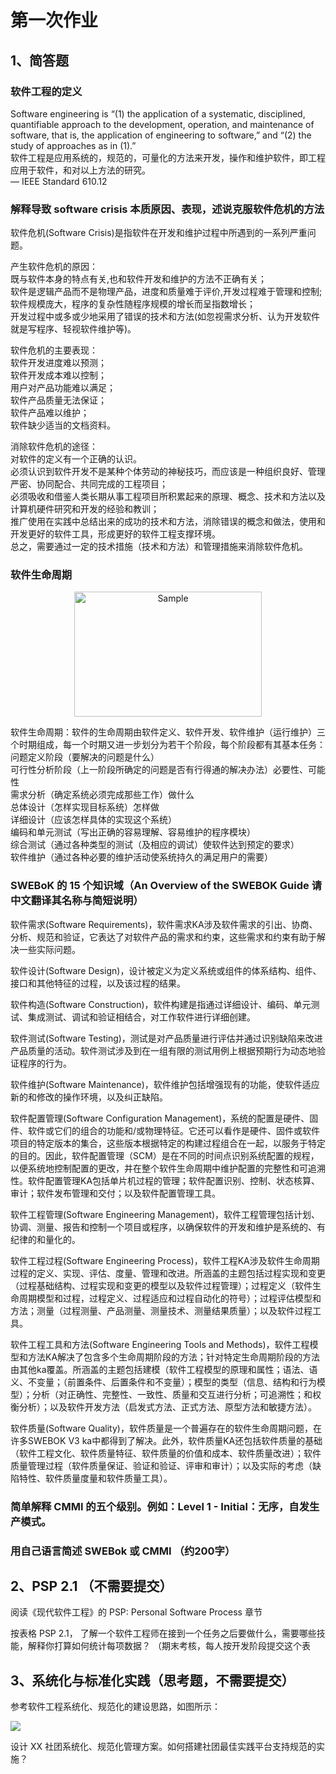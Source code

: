 # 第一次作业

## 1、简答题

### 软件工程的定义
Software engineering is “(1) the application of a systematic, disciplined, quantifiable approach to the development, operation, and maintenance of software, that is, the application of engineering to software,” and “(2) the study of approaches as in (1).”  
软件工程是应用系统的，规范的，可量化的方法来开发，操作和维护软件，即工程应用于软件，和对以上方法的研究。  
–– IEEE Standard 610.12

### 解释导致 software crisis 本质原因、表现，述说克服软件危机的方法
软件危机(Software Crisis)是指软件在开发和维护过程中所遇到的一系列严重问题。  

产生软件危机的原因：  
既与软件本身的特点有关,也和软件开发和维护的方法不正确有关；  
软件是逻辑产品而不是物理产品，进度和质量难于评价,开发过程难于管理和控制;  
软件规模庞大，程序的复杂性随程序规模的增长而呈指数增长；  
开发过程中或多或少地采用了错误的技术和方法(如忽视需求分析、认为开发软件就是写程序、轻视软件维护等)。  

软件危机的主要表现：  
软件开发进度难以预测；  
软件开发成本难以控制；  
用户对产品功能难以满足；  
软件产品质量无法保证；  
软件产品难以维护；  
软件缺少适当的文档资料。  

消除软件危机的途径：  
对软件的定义有一个正确的认识。  
必须认识到软件开发不是某种个体劳动的神秘技巧，而应该是一种组织良好、管理严密、协同配合、共同完成的工程项目；  
必须吸收和借鉴人类长期从事工程项目所积累起来的原理、概念、技术和方法以及计算机硬件研究和开发的经验和教训；  
推广使用在实践中总结出来的成功的技术和方法，消除错误的概念和做法，使用和开发更好的软件工具，形成更好的软件工程支撑环境。  
总之，需要通过一定的技术措施（技术和方法）和管理措施来消除软件危机。

### 软件生命周期  

<p align="center">
    <img src="https://upload-images.jianshu.io/upload_images/3220531-65ee03967672c764.jpg?imageMogr2/auto-orient/" alt="Sample"  width="300" height="200">
    <p align="center">
        <em></em>
    </p>
</p>  

软件生命周期：软件的生命周期由软件定义、软件开发、软件维护（运行维护）三个时期组成，每一个时期又进一步划分为若干个阶段，每个阶段都有其基本任务：  
问题定义阶段（要解决的问题是什么）  
可行性分析阶段（上一阶段所确定的问题是否有行得通的解决办法）必要性、可能性  
需求分析（确定系统必须完成那些工作）做什么  
总体设计（怎样实现目标系统）怎样做  
详细设计（应该怎样具体的实现这个系统）  
编码和单元测试（写出正确的容易理解、容易维护的程序模块）  
综合测试（通过各种类型的测试（及相应的调试）使软件达到预定的要求）  
软件维护（通过各种必要的维护活动使系统持久的满足用户的需要）  

### SWEBoK 的 15 个知识域（An Overview of the SWEBOK Guide 请中文翻译其名称与简短说明）
 软件需求(Software Requirements)，软件需求KA涉及软件需求的引出、协商、分析、规范和验证，它表达了对软件产品的需求和约束，这些需求和约束有助于解决一些实际问题。  
   
   
 软件设计(Software Design)，设计被定义为定义系统或组件的体系结构、组件、接口和其他特征的过程，以及该过程的结果。  
   
   
 软件构造(Software Construction)，软件构建是指通过详细设计、编码、单元测试、集成测试、调试和验证相结合，对工作软件进行详细创建。  
   
   
 软件测试(Software Testing)，测试是对产品质量进行评估并通过识别缺陷来改进产品质量的活动。软件测试涉及到在一组有限的测试用例上根据预期行为动态地验证程序的行为。  
   
   
 软件维护(Software Maintenance)，软件维护包括增强现有的功能，使软件适应新的和修改的操作环境，以及纠正缺陷。  
   
   
 软件配置管理(Software Configuration Management)，系统的配置是硬件、固件、软件或它们的组合的功能和/或物理特征。它还可以看作是硬件、固件或软件项目的特定版本的集合，这些版本根据特定的构建过程组合在一起，以服务于特定的目的。因此，软件配置管理（SCM）是在不同的时间点识别系统配置的规程，以便系统地控制配置的更改，并在整个软件生命周期中维护配置的完整性和可追溯性。软件配置管理KA包括单片机过程的管理；软件配置识别、控制、状态核算、审计；软件发布管理和交付；以及软件配置管理工具。  
   
   
 软件工程管理(Software Engineering Management)，软件工程管理包括计划、协调、测量、报告和控制一个项目或程序，以确保软件的开发和维护是系统的、有纪律的和量化的。  
   
   
 软件工程过程(Software Engineering Process)，软件工程KA涉及软件生命周期过程的定义、实现、评估、度量、管理和改进。所涵盖的主题包括过程实现和变更（过程基础结构、过程实现和变更的模型以及软件过程管理）；过程定义（软件生命周期模型和过程，过程定义、过程适应和过程自动化的符号）；过程评估模型和方法；测量（过程测量、产品测量、测量技术、测量结果质量）；以及软件过程工具。  
   
   
 软件工程工具和方法(Software Engineering Tools and Methods)，软件工程模型和方法KA解决了包含多个生命周期阶段的方法；针对特定生命周期阶段的方法由其他ka覆盖。所涵盖的主题包括建模（软件工程模型的原理和属性；语法、语义、不变量；（前置条件、后置条件和不变量）；模型的类型（信息、结构和行为模型）；分析（对正确性、完整性、一致性、质量和交互进行分析；可追溯性；和权衡分析）；以及软件开发方法（启发式方法、正式方法、原型方法和敏捷方法）。  
   
   
 软件质量(Software Quality)，软件质量是一个普遍存在的软件生命周期问题，在许多SWEBOK V3 ka中都得到了解决。此外，软件质量KA还包括软件质量的基础（软件工程文化、软件质量特征、软件质量的价值和成本、软件质量改进）；软件质量管理过程（软件质量保证、验证和验证、评审和审计）；以及实际的考虑（缺陷特性、软件质量度量和软件质量工具）。  

### 简单解释 CMMI 的五个级别。例如：Level 1 - Initial：无序，自发生产模式。  


### 用自己语言简述 SWEBok 或 CMMI （约200字）  


## 2、PSP 2.1 （不需要提交）

  阅读《现代软件工程》的 PSP: Personal Software Process 章节

  按表格 PSP 2.1， 了解一个软件工程师在接到一个任务之后要做什么，需要哪些技能，解释你打算如何统计每项数据？ （期末考核，每人按开发阶段提交这个表

## 3、系统化与标准化实践（思考题，不需要提交）

参考软件工程系统化、规范化的建设思路，如图所示：

![](https://sysu-swsad.github.io/swad-guide/images/01-software-crisis.png)

设计 XX 社团系统化、规范化管理方案。如何搭建社团最佳实践平台支持规范的实施？
